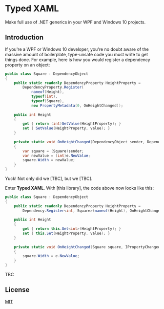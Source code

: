 # Typed XAML

Make full use of .NET generics in your WPF and Windows 10 projects.

## Introduction

If you're a WPF or Windows 10 developer, you're no doubt aware of the massive amount of boilerplate, type-unsafe code you must write to get things done. For example, here is how you would register a dependency property on an object:

```csharp
public class Square : DependencyObject
{
    public static readonly DependencyProperty HeightProperty =
        DependencyProperty.Register(
            nameof(Height),
            typeof(int),
            typeof(Square),
            new PropertyMetadata(0, OnHeightChanged));
    
    public int Height
    {
        get { return (int)GetValue(HeightProperty); }
        set { SetValue(HeightProperty, value); }
    }
    
    private static void OnHeightChanged(DependencyObject sender, DependencyPropertyChangedEventArgs e)
    {
        var square = (Square)sender;
        var newValue = (int)e.NewValue;
        square.Width = newValue;
    }
}
```

Yuck! Not only did we [TBC], but we [TBC].

Enter **Typed XAML**. With [this library], the code above now looks like this:

```csharp
public class Square : DependencyObject
{
    public static readonly DependencyProperty HeightProperty =
        Dependency.Register<int, Square>(nameof(Height), OnHeightChanged);
    
    public int Height
    {
        get { return this.Get<int>(HeightProperty); }
        set { this.Set(HeightProperty, value); }
    }
    
    private static void OnHeightChanged(Square square, IPropertyChangedArgs<int> e)
    {
        square.Width = e.NewValue;
    }
}
```

TBC

## License

[MIT](LICENSE)
